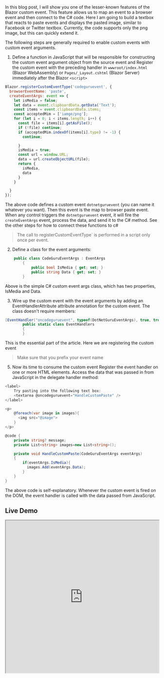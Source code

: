 
In this blog post, I will show you one of the lesser-known features of the Blazor custom event. This feature allows us to map an event to a browser event and then connect to the C# code. 
Here I am going to build a textbox that reacts to paste events and displays the pasted image, similar to Facebook or Twitter textbox.
Currently, the code supports only the png image, but this can quickly extend it.

The following steps are generally required to enable custom events with custom event arguments.

 1. Define a function in JavaScript that will be responsible for constructing the custom event argument object from the source event and  Register the custom event with the preceding handler in  `wwwroot/index.html`  (Blazor WebAssembly) or  `Pages/_Layout.cshtml`  (Blazor Server) immediately after the Blazor  `<script>`
```js
Blazor.registerCustomEventType('codeguruevent', {
  browserEventName: 'paste',
  createEventArgs: event => {
    let isMedia = false;
    let data = event.clipboardData.getData('Text');
    const items = event.clipboardData.items;
    const acceptedMim = ['iamge/png'];
    for (let i = 0; i < items.length; i++) {
      const file = items[i].getAsFile();
      if (!file) continue;
      if (acceptedMim.indexOf(items[i].type) != -1) {
        continue;

      }
      isMedia = true;
      const url = window.URL;
      data = url.createObjectURL(file);
      return {
        isMedia,
        data
      }
    }

  }
});
```
The above code defines a custom event `dotnetguruevent` (you can name it whatever you want). Then this event is the map to browser paste event. When any control triggers the `dotnetguruevent` event, it will fire the `createEventArgs` event, process the data, and send it to the C# method. See the other steps for how to connect these functions to c#
 >The call to registerCustomEventType`  is performed in a script only once per event.

 2. Define a class for the event arguments:

```csharp
	public class CodeGuruEventArgs : EventArgs
		{
		    public bool IsMedia { get; set; }
		    public string Data { get; set; }
		}
```
Above is the simple C# custom event args class, which has two properties, IsMedia and Data.

 3. Wire up the custom event with the event arguments by adding an EventHandlerAttribute attribute annotation for the custom event. The class doesn't require members:

```csharp
[EventHandler("oncodeguruevent", typeof(DotNetGuruEventArgs), true, true)]
		public static class EventHandlers
		{
		}
```
This is the essential part of the article. Here we are registering the custom event 
> Make sure that you prefix your event name


 5. Now its time to consume the custom event Register the event handler on one or more HTML elements. Access the data that was passed in from JavaScript in the delegate handler method:
```csharp
<label>
    Try pasting into the following text box:
    <textarea @oncodeguruevent="HandleCustomPaste" />
</label>

<p>
    @foreach(var image in images){
      <img src="@image">
    }
</p>

@code {
    private string? message;
    private List<string> images=new List<string>();

    private void HandleCustomPaste(CodeGuruEventArgs eventArgs)
    {
        if(eventArgs.IsMedia){
          images.Add(eventArgs.Data);
        }
    }
}
```
The above code is self-explanatory.
Whenever the custom event is fired on the DOM, the event handler is called with the data passed from JavaScript.

## Live Demo

<iframe width="100%" height="500px" src="https://blazorrepl.telerik.com/repl/embed/GmEUlsOi09g7ff4h31?editor=true&result=true&errorList=false"></iframe>
<!--stackedit_data:
eyJoaXN0b3J5IjpbMzk4OTkxMTQ0LC0xOTMwNTY3OTM5LC05Nz
cwNjgwNDAsOTkwNTM0ODUxLC0yMDU2MTU4MzgsMTU1NjAzMTgy
MCwxMDUzNDM2NjgzLDczMDk5ODExNl19
-->